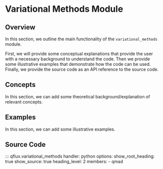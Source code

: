 # Variational Methods  Module

## Overview

In this section, we outline the main functionality of the `variational_methods` module. 

First, we will provide some conceptual explanations that provide the user with a necessary background to understand the code. Then we provide some illustrative examples that demonstrate how the code can be used. Finally, we provide the source code as an API reference to the source code.

## Concepts 

In this section, we can add some theoretical background/explanation of relevant concepts.

## Examples

In this section, we can add some illustrative examples. 

## Source Code

::: qflux.variational_methods
    handler: python
    options:
      show_root_heading: true
      show_source: true
      heading_level: 2
      members:
        - qmad


